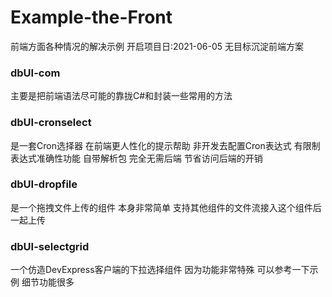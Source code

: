 # Example-the-Front
前端方面各种情况的解决示例
开启项目日:2021-06-05 无目标沉淀前端方案

### dbUI-com
主要是把前端语法尽可能的靠拢C#和封装一些常用的方法

### dbUI-cronselect
是一套Cron选择器 在前端更人性化的提示帮助 非开发去配置Cron表达式 有限制表达式准确性功能 自带解析包 完全无需后端 节省访问后端的开销

### dbUI-dropfile
是一个拖拽文件上传的组件 本身非常简单 支持其他组件的文件流接入这个组件后一起上传

### dbUI-selectgrid
一个仿造DevExpress客户端的下拉选择组件 因为功能非常特殊 可以参考一下示例 细节功能很多
